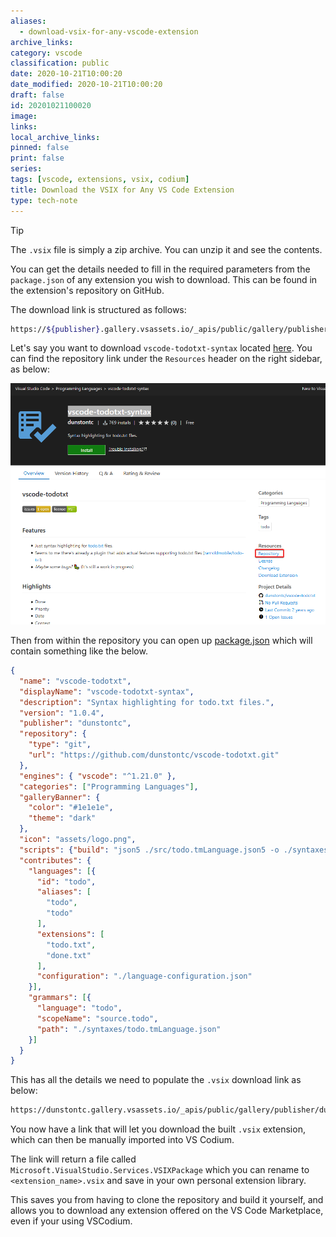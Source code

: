 ```yaml
---
aliases:
  - download-vsix-for-any-vscode-extension
archive_links: 
category: vscode
classification: public
date: 2020-10-21T10:00:20
date_modified: 2020-10-21T10:00:20
draft: false
id: 20201021100020
image: 
links: 
local_archive_links: 
pinned: false
print: false
series: 
tags: [vscode, extensions, vsix, codium]
title: Download the VSIX for Any VS Code Extension
type: tech-note
---
```


> [!tip]
> The `.vsix` file is simply a zip archive. You can unzip it and see the contents.

You can get the details needed to fill in the required parameters from the `package.json` of any extension you wish to download. This can be found in the extension's repository on GitHub.

The download link is structured as follows:

```sh
https://${publisher}.gallery.vsassets.io/_apis/public/gallery/publisher/${publisher}/extension/${extensionname}/${version}/assetbyname/Microsoft.VisualStudio.Services.VSIXPackage
```

Let's say you want to download `vscode-todotxt-syntax` located [here](https://marketplace.visualstudio.com/items?itemName=dunstontc.vscode-todotxt). You can find the repository link under the `Resources` header on the right sidebar, as below:

![](attachments/20201021100020.png)

Then from within the repository you can open up [package.json](https://github.com/dunstontc/vscode-todotxt/blob/master/package.json) which will contain something like the below. 

```json
{
  "name": "vscode-todotxt",
  "displayName": "vscode-todotxt-syntax",
  "description": "Syntax highlighting for todo.txt files.",
  "version": "1.0.4",
  "publisher": "dunstontc",
  "repository": {
    "type": "git",
    "url": "https://github.com/dunstontc/vscode-todotxt.git"
  },
  "engines": { "vscode": "^1.21.0" },
  "categories": ["Programming Languages"],
  "galleryBanner": {
    "color": "#1e1e1e",
    "theme": "dark"
  },
  "icon": "assets/logo.png",
  "scripts": {"build": "json5 ./src/todo.tmLanguage.json5 -o ./syntaxes/todo.tmLanguage.json -s 2;"},
  "contributes": {
    "languages": [{
      "id": "todo",
      "aliases": [
        "todo",
        "todo"
      ],
      "extensions": [
        "todo.txt",
        "done.txt"
      ],
      "configuration": "./language-configuration.json"
    }],
    "grammars": [{
      "language": "todo",
      "scopeName": "source.todo",
      "path": "./syntaxes/todo.tmLanguage.json"
    }]
  }
}
```

This has all the details we need to populate the `.vsix` download link as below:

```sh
https://dunstontc.gallery.vsassets.io/_apis/public/gallery/publisher/dunstontc/extension/vscode-todotxt/1.0.4/assetbyname/Microsoft.VisualStudio.Services.VSIXPackage
```

You now have a link that will let you download the built `.vsix` extension, which can then be manually imported into VS Codium. 

The link will return a file called `Microsoft.VisualStudio.Services.VSIXPackage` which you can rename to `<extension_name>.vsix` and save in your own personal extension library.

This saves you from having to clone the repository and build it yourself, and allows you to download any extension offered on the VS Code Marketplace, even if your using VSCodium.
